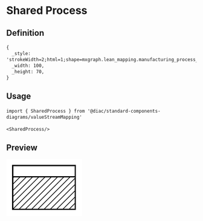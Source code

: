# Shared Process

## Definition

```
{
  _style: 'strokeWidth=2;html=1;shape=mxgraph.lean_mapping.manufacturing_process_shared;spacingTop=-5;align=center;whiteSpace=wrap;verticalAlign=top;',
  _width: 100,
  _height: 70,
}
```

## Usage

```
import { SharedProcess } from '@diac/standard-components-diagrams/valueStreamMapping'

<SharedProcess/>
```

## Preview

<img src="./shared-process.png" width="200"/>
